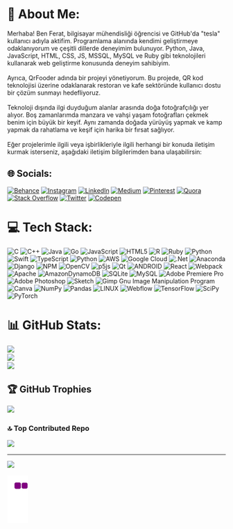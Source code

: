 # 💫 About Me:
Merhaba! Ben Ferat, bilgisayar mühendisliği öğrencisi ve GitHub'da "tesla" kullanıcı adıyla aktifim. Programlama alanında kendimi geliştirmeye odaklanıyorum ve çeşitli dillerde deneyimim bulunuyor. Python, Java, JavaScript, HTML, CSS, JS, MSSQL, MySQL ve Ruby gibi teknolojileri kullanarak web geliştirme konusunda deneyim sahibiyim.<br><br>Ayrıca, QrFooder adında bir projeyi yönetiyorum. Bu projede, QR kod teknolojisi üzerine odaklanarak restoran ve kafe sektöründe kullanıcı dostu bir çözüm sunmayı hedefliyoruz.<br><br>Teknoloji dışında ilgi duyduğum alanlar arasında doğa fotoğrafçılığı yer alıyor. Boş zamanlarımda manzara ve vahşi yaşam fotoğrafları çekmek benim için büyük bir keyif. Aynı zamanda doğada yürüyüş yapmak ve kamp yapmak da rahatlama ve keşif için harika bir fırsat sağlıyor.<br><br>Eğer projelerimle ilgili veya işbirlikleriyle ilgili herhangi bir konuda iletişim kurmak isterseniz, aşağıdaki iletişim bilgilerimden bana ulaşabilirsin:


## 🌐 Socials:
[![Behance](https://img.shields.io/badge/Behance-1769ff?logo=behance&logoColor=white)](https://www.behance.net/feratta) [![Instagram](https://img.shields.io/badge/Instagram-%23E4405F.svg?logo=Instagram&logoColor=white)](https://www.instagram.com/teslaa02/?) [![LinkedIn](https://img.shields.io/badge/LinkedIn-%230077B5.svg?logo=linkedin&logoColor=white)](https://www.linkedin.com/in/ferat-ta%C5%9F-2498b01ab) [![Medium](https://img.shields.io/badge/Medium-12100E?logo=medium&logoColor=white)](https://medium.com/@ferattas2763) [![Pinterest](https://img.shields.io/badge/Pinterest-%23E60023.svg?logo=Pinterest&logoColor=white)](https://tr.pinterest.com/ferattas2763/) [![Quora](https://img.shields.io/badge/Quora-%23B92B27.svg?logo=Quora&logoColor=white)](https://www.quora.com/profile/Ferat-Taş)  [![Stack Overflow](https://img.shields.io/badge/-Stackoverflow-FE7A16?logo=stack-overflow&logoColor=white)](https://stackoverflow.com/users/22212221/ferat-tas) [![Twitter](https://img.shields.io/badge/Twitter-%231DA1F2.svg?logo=Twitter&logoColor=white)](https://twitter.com/Teslaa01) [![Codepen](https://img.shields.io/badge/Codepen-000000?style=for-the-badge&logo=codepen&logoColor=white)](https://codepen.io/ferattass) 


# 💻 Tech Stack:
![C](https://img.shields.io/badge/c-%2300599C.svg?style=flat&logo=c&logoColor=white) ![C++](https://img.shields.io/badge/c++-%2300599C.svg?style=flat&logo=c%2B%2B&logoColor=white) ![Java](https://img.shields.io/badge/java-%23ED8B00.svg?style=flat&logo=java&logoColor=white) ![Go](https://img.shields.io/badge/go-%2300ADD8.svg?style=flat&logo=go&logoColor=white) ![JavaScript](https://img.shields.io/badge/javascript-%23323330.svg?style=flat&logo=javascript&logoColor=%23F7DF1E) ![HTML5](https://img.shields.io/badge/html5-%23E34F26.svg?style=flat&logo=html5&logoColor=white) ![R](https://img.shields.io/badge/r-%23276DC3.svg?style=flat&logo=r&logoColor=white) ![Ruby](https://img.shields.io/badge/ruby-%23CC342D.svg?style=flat&logo=ruby&logoColor=white) ![Python](https://img.shields.io/badge/python-3670A0?style=flat&logo=python&logoColor=ffdd54) ![Swift](https://img.shields.io/badge/swift-F54A2A?style=flat&logo=swift&logoColor=white) ![TypeScript](https://img.shields.io/badge/typescript-%23007ACC.svg?style=flat&logo=typescript&logoColor=white) ![Python](https://img.shields.io/badge/python-3670A0?style=flat&logo=python&logoColor=ffdd54) ![AWS](https://img.shields.io/badge/AWS-%23FF9900.svg?style=flat&logo=amazon-aws&logoColor=white) ![Google Cloud](https://img.shields.io/badge/Google%20Cloud-%234285F4.svg?style=flat&logo=google-cloud&logoColor=white) ![.Net](https://img.shields.io/badge/.NET-5C2D91?style=flat&logo=.net&logoColor=white) ![Anaconda](https://img.shields.io/badge/Anaconda-%2344A833.svg?style=flat&logo=anaconda&logoColor=white) ![Django](https://img.shields.io/badge/django-%23092E20.svg?style=flat&logo=django&logoColor=white) ![NPM](https://img.shields.io/badge/NPM-%23000000.svg?style=flat&logo=npm&logoColor=white) ![OpenCV](https://img.shields.io/badge/opencv-%23white.svg?style=flat&logo=opencv&logoColor=white) ![p5js](https://img.shields.io/badge/p5.js-ED225D?style=flat&logo=p5.js&logoColor=FFFFFF) ![Qt](https://img.shields.io/badge/Qt-%23217346.svg?style=flat&logo=Qt&logoColor=white) ![ANDROID](https://img.shields.io/badge/android-%2320232a.svg?style=flat&logo=android&logoColor=%a4c639) ![React](https://img.shields.io/badge/react-%2320232a.svg?style=flat&logo=react&logoColor=%2361DAFB) ![Webpack](https://img.shields.io/badge/webpack-%238DD6F9.svg?style=flat&logo=webpack&logoColor=black) ![Apache](https://img.shields.io/badge/apache-%23D42029.svg?style=flat&logo=apache&logoColor=white) ![AmazonDynamoDB](https://img.shields.io/badge/Amazon%20DynamoDB-4053D6?style=flat&logo=Amazon%20DynamoDB&logoColor=white) ![SQLite](https://img.shields.io/badge/sqlite-%2307405e.svg?style=flat&logo=sqlite&logoColor=white) ![MySQL](https://img.shields.io/badge/mysql-%2300f.svg?style=flat&logo=mysql&logoColor=white) ![Adobe Premiere Pro](https://img.shields.io/badge/Adobe%20Premiere%20Pro-9999FF.svg?style=flat&logo=Adobe%20Premiere%20Pro&logoColor=white) ![Adobe Photoshop](https://img.shields.io/badge/adobephotoshop-%2331A8FF.svg?style=flat&logo=adobephotoshop&logoColor=white) ![Sketch](https://img.shields.io/badge/Sketch-FFB387?style=flat&logo=sketch&logoColor=black) ![Gimp Gnu Image Manipulation Program](https://img.shields.io/badge/Gimp-657D8B?style=flat&logo=gimp&logoColor=FFFFFF) ![Canva](https://img.shields.io/badge/Canva-%2300C4CC.svg?style=flat&logo=Canva&logoColor=white) ![NumPy](https://img.shields.io/badge/numpy-%23013243.svg?style=flat&logo=numpy&logoColor=white) ![Pandas](https://img.shields.io/badge/pandas-%23150458.svg?style=flat&logo=pandas&logoColor=white) ![LINUX](https://img.shields.io/badge/Linux-FCC624?style=flat&logo=linux&logoColor=black) ![Webflow](https://img.shields.io/badge/Webflow-4353FF?style=flat&logo=webflow&logoColor=white) ![TensorFlow](https://img.shields.io/badge/TensorFlow-%23FF6F00.svg?style=flat&logo=TensorFlow&logoColor=white) ![SciPy](https://img.shields.io/badge/SciPy-%230C55A5.svg?style=flat&logo=scipy&logoColor=%white) ![PyTorch](https://img.shields.io/badge/PyTorch-%23EE4C2C.svg?style=flat&logo=PyTorch&logoColor=white)
# 📊 GitHub Stats:
![](https://github-readme-stats.vercel.app/api?username=ferattass&theme=radical&hide_border=false&include_all_commits=true&count_private=true)<br/>
![](https://github-readme-streak-stats.herokuapp.com/?user=ferattass&theme=radical&hide_border=false)<br/>
![](https://github-readme-stats.vercel.app/api/top-langs/?username=ferattass&theme=radical&hide_border=false&include_all_commits=true&count_private=true&layout=compact)

## 🏆 GitHub Trophies
![](https://github-profile-trophy.vercel.app/?username=ferattass&theme=radical&no-frame=false&no-bg=true&margin-w=4)


### 🔝 Top Contributed Repo
![](https://github-contributor-stats.vercel.app/api?username=ferattass&limit=5&theme=dark&combine_all_yearly_contributions=true)


---
[![](https://visitcount.itsvg.in/api?id=ferattass&icon=6&color=0)](https://visitcount.itsvg.in)

<!-- Proudly created with GPRM ( https://gprm.itsvg.in ) -->


![snake gif](https://github.com/ferattass/ferattass/blob/output/github-contribution-grid-snake.gif)

